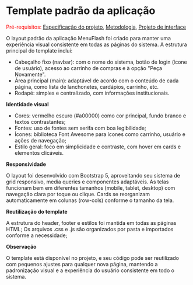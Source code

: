 # Template padrão da aplicação

<span style="color:red">Pré-requisitos: <a href="03-Product-design.md"> Especificação do projeto</a></span>, <a href="04-Metodologia.md"> Metodologia</a>, <a href="05-Projeto-interface.md"> Projeto de interface</a>

O layout padrão da aplicação MenuFlash foi criado para manter uma experiência visual consistente em todas as páginas do sistema. A estrutura principal do template inclui:

- Cabeçalho fixo (navbar): com o nome do sistema, botão de login (ícone de usuário), acesso ao carrinho de compras e à opção "Peça Novamente".
- Área principal (main): adaptável de acordo com o conteúdo de cada página, como lista de lanchonetes, cardápios, carrinho, etc.
- Rodapé: simples e centralizado, com informações institucionais.

**Identidade visual**

- Cores: vermelho escuro (#a00000) como cor principal, fundo branco e textos contrastantes;
- Fontes: uso de fontes sem serifa com boa legibilidade;
- Ícones: biblioteca Font Awesome para ícones como carrinho, usuário e ações de navegação;
- Estilo geral: foco em simplicidade e contraste, com hover em cards e elementos clicáveis.

**Responsividade**

O layout foi desenvolvido com Bootstrap 5, aproveitando seu sistema de grid responsivo, media queries e componentes adaptáveis.
As telas funcionam bem em diferentes tamanhos (mobile, tablet, desktop) com navegação clara por toque ou clique.
Cards se reorganizam automaticamente em colunas (row-cols) conforme o tamanho da tela.

**Reutilização do template**

A estrutura do header, footer e estilos foi mantida em todas as páginas HTML;
Os arquivos .css e .js são organizados por pasta e importados conforme a necessidade;

**Observação**

O template está disponível no projeto, e seu código pode ser reutilizado com pequenos ajustes para qualquer nova página, mantendo a padronização visual e a experiência do usuário consistente em todo o sistema.

